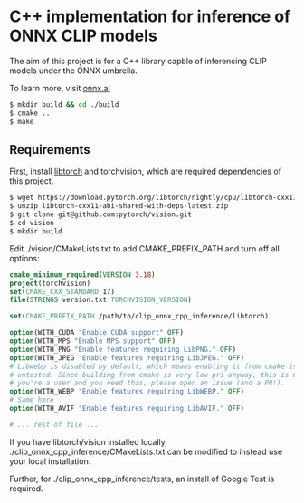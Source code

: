 # C++ implementation for inference of ONNX CLIP models

The aim of this project is for a C++ library capble of inferencing CLIP models under the ONNX umbrella.

To learn more, visit [onnx.ai](https://onnx.ai)

```bash
$ mkdir build && cd ./build
$ cmake ..
$ make
```

## Requirements

First, install [libtorch](https://pytorch.org/get-started/locally/) and torchvision, which are required dependencies of this project.

```bash
$ wget https://download.pytorch.org/libtorch/nightly/cpu/libtorch-cxx11-abi-shared-with-deps-latest.zip
$ unzip libtorch-cxx11-abi-shared-with-deps-latest.zip
$ git clone git@github.com:pytorch/vision.git
$ cd vision
$ mkdir build
```

Edit ./vision/CMakeLists.txt to add CMAKE_PREFIX_PATH and turn off all options:

```cmake
cmake_minimum_required(VERSION 3.18)
project(torchvision)
set(CMAKE_CXX_STANDARD 17)
file(STRINGS version.txt TORCHVISION_VERSION)

set(CMAKE_PREFIX_PATH /path/to/clip_onnx_cpp_inference/libtorch)

option(WITH_CUDA "Enable CUDA support" OFF)
option(WITH_MPS "Enable MPS support" OFF)
option(WITH_PNG "Enable features requiring LibPNG." OFF)
option(WITH_JPEG "Enable features requiring LibJPEG." OFF)
# Libwebp is disabled by default, which means enabling it from cmake is largely
# untested. Since building from cmake is very low pri anyway, this is OK. If
# you're a user and you need this, please open an issue (and a PR!).
option(WITH_WEBP "Enable features requiring LibWEBP." OFF)
# Same here
option(WITH_AVIF "Enable features requiring LibAVIF." OFF)

# ... rest of file ...
```

If you have libtorch/vision installed locally, ./clip_onnx_cpp_inference/CMakeLists.txt can be modified to instead use your local installation.

Further, for ./clip_onnx_cpp_inference/tests, an install of Google Test is required.